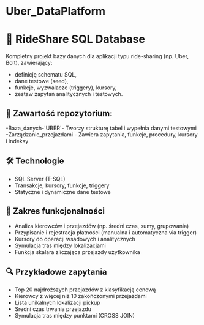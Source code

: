 # Uber_DataPlatform

# 🚖 RideShare SQL Database

Kompletny projekt bazy danych dla aplikacji typu ride-sharing (np. Uber, Bolt), zawierający:

- definicję schematu SQL,
- dane testowe (seed),
- funkcje, wyzwalacze (triggery), kursory,
- zestaw zapytań analitycznych i testowych.

## 📂 Zawartość repozytorium:

-Baza_danych-'UBER'- Tworzy strukturę tabel i wypełnia danymi testowymi
-Zarządzanie_przejazdami - Zawiera zapytania, funkcje, procedury, kursory i indeksy

## 🛠️ Technologie

- SQL Server (T-SQL)
- Transakcje, kursory, funkcje, triggery
- Statyczne i dynamiczne dane testowe

## 🧪 Zakres funkcjonalności

- Analiza kierowców i przejazdów (np. średni czas, sumy, grupowania)
- Przypisanie i rejestracja płatności (manualna i automatyczna via trigger)
- Kursory do operacji wsadowych i analitycznych
- Symulacja tras między lokalizacjami
- Funkcja skalara zliczająca przejazdy użytkownika

## 🔍 Przykładowe zapytania

- Top 20 najdroższych przejazdów z klasyfikacją cenową
- Kierowcy z więcej niż 10 zakończonymi przejazdami
- Lista unikalnych lokalizacji pickup
- Średni czas trwania przejazdu
- Symulacja tras między punktami (CROSS JOIN)
